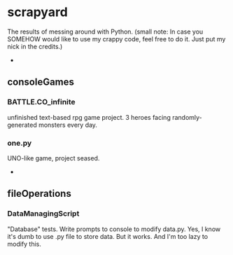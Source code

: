 # scrapyard
The results of messing around with Python.
(small note: In case you SOMEHOW would like to use my crappy code, feel free to do it. Just put my nick in the credits.)

-
## consoleGames
### BATTLE.CO_infinite
unfinished text-based rpg game project. 3 heroes facing randomly-generated monsters every day.
### one.py
UNO-like game, project seased.

-
## fileOperations
### DataManagingScript
"Database" tests. Write prompts to console to modify data.py. Yes, I know it's dumb to use .py file to store data. But it works. And I'm too lazy to modify this.


